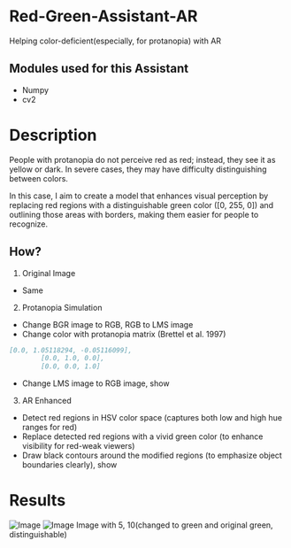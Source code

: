 # Red-Green-Assistant-AR
Helping color-deficient(especially, for protanopia) with AR

## Modules used for this Assistant
* Numpy
* cv2

# Description
 People with protanopia do not perceive red as red; instead, they see it as yellow or dark. In severe cases, they may have difficulty distinguishing between colors.
 
 In this case, I aim to create a model that enhances visual perception by replacing red regions with a distinguishable green color ([0, 255, 0]) and outlining those areas with borders, making them easier for people to recognize.

## How?

1. Original Image
* Same

2. Protanopia Simulation
* Change BGR image to RGB, RGB to LMS image
* Change color with protanopia matrix (Brettel et al. 1997)
```bibtex
[0.0, 1.05118294, -0.05116099],
        [0.0, 1.0, 0.0],
        [0.0, 0.0, 1.0]
```
* Change LMS image to RGB image, show

3. AR Enhanced
* Detect red regions in HSV color space (captures both low and high hue ranges for red)
* Replace detected red regions with a vivid green color (to enhance visibility for red-weak viewers)
* Draw black contours around the modified regions (to emphasize object boundaries clearly), show

# Results
![Image](https://github.com/user-attachments/assets/e0445cc8-1ad7-47c4-8965-892593532bb1)
![Image](https://github.com/user-attachments/assets/b6f4410e-80a4-4e53-946d-d7c6f949962a)
Image with 5, 10(changed to green and original green, distinguishable)